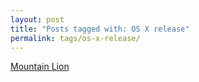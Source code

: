 ```yaml
---
layout: post
title: "Posts tagged with: OS X release"
permalink: tags/os-x-release/
---
```

[Mountain Lion](/2012/02/mountain-lion)
